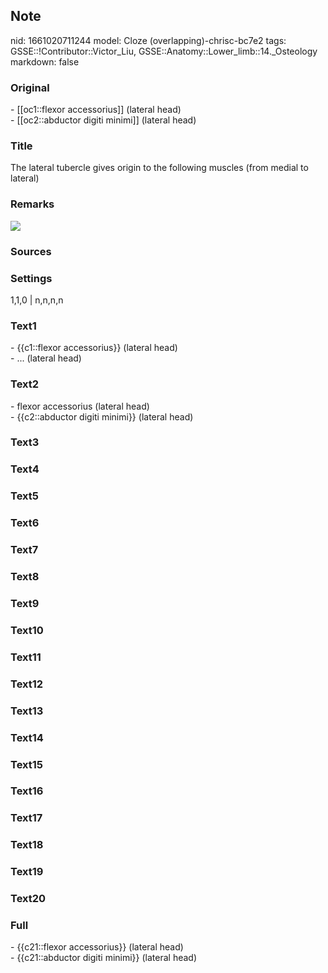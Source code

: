 ## Note
nid: 1661020711244
model: Cloze (overlapping)-chrisc-bc7e2
tags: GSSE::!Contributor::Victor_Liu, GSSE::Anatomy::Lower_limb::14._Osteology
markdown: false

### Original
<div>
  - [[oc1::flexor accessorius]] (lateral head)
</div>
<div>
  - [[oc2::abductor digiti minimi]] (lateral head)
</div>

### Title
The lateral tubercle gives origin to the following muscles (from medial to lateral)

### Remarks
<img src="paste-e281f1b811a140429ef45333308eed114f2b184a.jpg">

### Sources


### Settings
1,1,0 | n,n,n,n

### Text1
<div>
  - {{c1::flexor accessorius}} (lateral head)
</div>
<div>
  - ... (lateral head)
</div>

### Text2
<div>
  - flexor accessorius (lateral head)
</div>
<div>
  - {{c2::abductor digiti minimi}} (lateral head)
</div>

### Text3


### Text4


### Text5


### Text6


### Text7


### Text8


### Text9


### Text10


### Text11


### Text12


### Text13


### Text14


### Text15


### Text16


### Text17


### Text18


### Text19


### Text20


### Full
<div>
  - {{c21::flexor accessorius}} (lateral head)
</div>
<div>
  - {{c21::abductor digiti minimi}} (lateral head)
</div>
